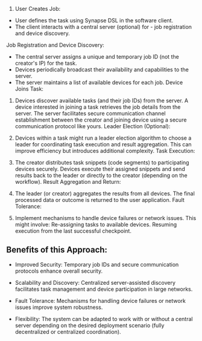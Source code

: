 1. User Creates Job:
- User defines the task using Synapse DSL in the software client.
- The client interacts with a central server (optional) for - job registration and device discovery.

Job Registration and Device Discovery:

- The central server assigns a unique and temporary job ID (not the creator's IP) for the task.
- Devices periodically broadcast their availability and capabilities to the server.
- The server maintains a list of available devices for each job.
Device Joins Task:

1. Devices discover available tasks (and their job IDs) from the server.
A device interested in joining a task retrieves the job details from the server.
The server facilitates secure communication channel establishment between the creator and joining device using a secure communication protocol like yours.
Leader Election (Optional):

1. Devices within a task might run a leader election algorithm to choose a leader for coordinating task execution and result aggregation. This can improve efficiency but introduces additional complexity.
Task Execution:

1. The creator distributes task snippets (code segments) to participating devices securely.
Devices execute their assigned snippets and send results back to the leader or directly to the creator (depending on the workflow).
Result Aggregation and Return:

1. The leader (or creator) aggregates the results from all devices.
The final processed data or outcome is returned to the user application.
Fault Tolerance:

1. Implement mechanisms to handle device failures or network issues. This might involve:
Re-assigning tasks to available devices.
Resuming execution from the last successful checkpoint.

## Benefits of this Approach:

- Improved Security: Temporary job IDs and secure communication protocols enhance overall security.

- Scalability and Discovery: Centralized server-assisted discovery facilitates task management and device participation in large networks.

- Fault Tolerance: Mechanisms for handling device failures or network issues improve system robustness.

- Flexibility: The system can be adapted to work with or without a central server depending on the desired deployment scenario (fully decentralized or centralized coordination).
